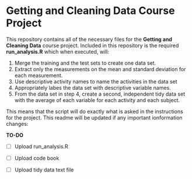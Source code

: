 # Getting and Cleaning Data Course Project

This repository contains all of the necessary files for the **Getting and Cleaning Data** course project. Included in this repository is the required **run_analysis.R** which when executed, will:

1. Merge the training and the test sets to create one data set.
2. Extract only the measurements on the mean and standard deviation for each measurement. 
3. Use descriptive activity names to name the activities in the data set
4. Appropriately labes the data set with descriptive variable names. 
5. From the data set in step 4, create a second, independent tidy data set with the average of each variable for each activity and each subject.

This means that the script will do exactly what is asked in the instructions for the project. This readme will be updated if any important ionformation changes:

**TO-DO**

- [ ] Upload run_analysis.R
- [ ] Upload code book
- [ ] Upload tidy data text file

